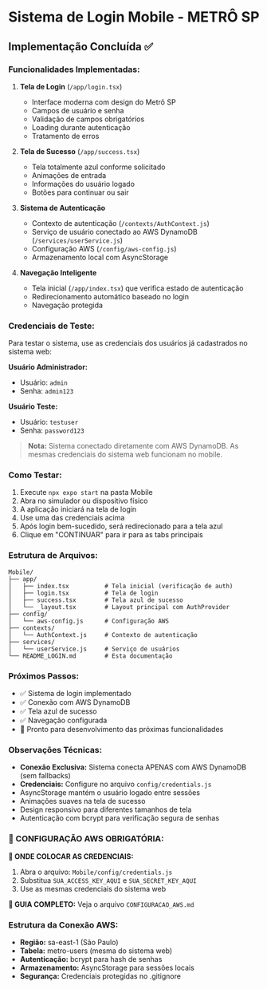 # Sistema de Login Mobile - METRÔ SP

## Implementação Concluída ✅

### Funcionalidades Implementadas:

1. **Tela de Login** (`/app/login.tsx`)
   - Interface moderna com design do Metrô SP
   - Campos de usuário e senha
   - Validação de campos obrigatórios
   - Loading durante autenticação
   - Tratamento de erros

2. **Tela de Sucesso** (`/app/success.tsx`)
   - Tela totalmente azul conforme solicitado
   - Animações de entrada
   - Informações do usuário logado
   - Botões para continuar ou sair

3. **Sistema de Autenticação**
   - Contexto de autenticação (`/contexts/AuthContext.js`)
   - Serviço de usuário conectado ao AWS DynamoDB (`/services/userService.js`)
   - Configuração AWS (`/config/aws-config.js`)
   - Armazenamento local com AsyncStorage

4. **Navegação Inteligente**
   - Tela inicial (`/app/index.tsx`) que verifica estado de autenticação
   - Redirecionamento automático baseado no login
   - Navegação protegida

### Credenciais de Teste:

Para testar o sistema, use as credenciais dos usuários já cadastrados no sistema web:

**Usuário Administrador:**
- Usuário: `admin`
- Senha: `admin123`

**Usuário Teste:**
- Usuário: `testuser`
- Senha: `password123`

> **Nota:** Sistema conectado diretamente com AWS DynamoDB. As mesmas credenciais do sistema web funcionam no mobile.

### Como Testar:

1. Execute `npx expo start` na pasta Mobile
2. Abra no simulador ou dispositivo físico
3. A aplicação iniciará na tela de login
4. Use uma das credenciais acima
5. Após login bem-sucedido, será redirecionado para a tela azul
6. Clique em "CONTINUAR" para ir para as tabs principais

### Estrutura de Arquivos:

```
Mobile/
├── app/
│   ├── index.tsx          # Tela inicial (verificação de auth)
│   ├── login.tsx          # Tela de login
│   ├── success.tsx        # Tela azul de sucesso
│   └── _layout.tsx        # Layout principal com AuthProvider
├── config/
│   └── aws-config.js      # Configuração AWS
├── contexts/
│   └── AuthContext.js     # Contexto de autenticação
├── services/
│   └── userService.js     # Serviço de usuários
└── README_LOGIN.md        # Esta documentação
```

### Próximos Passos:

- ✅ Sistema de login implementado
- ✅ Conexão com AWS DynamoDB
- ✅ Tela azul de sucesso
- ✅ Navegação configurada
- 🔄 Pronto para desenvolvimento das próximas funcionalidades

### Observações Técnicas:

- **Conexão Exclusiva:** Sistema conecta APENAS com AWS DynamoDB (sem fallbacks)
- **Credenciais:** Configure no arquivo `config/credentials.js`
- AsyncStorage mantém o usuário logado entre sessões
- Animações suaves na tela de sucesso
- Design responsivo para diferentes tamanhos de tela
- Autenticação com bcrypt para verificação segura de senhas

### 🔧 CONFIGURAÇÃO AWS OBRIGATÓRIA:

**📍 ONDE COLOCAR AS CREDENCIAIS:**
1. Abra o arquivo: `Mobile/config/credentials.js`
2. Substitua `SUA_ACCESS_KEY_AQUI` e `SUA_SECRET_KEY_AQUI`
3. Use as mesmas credenciais do sistema web

**📖 GUIA COMPLETO:** Veja o arquivo `CONFIGURACAO_AWS.md`

### Estrutura da Conexão AWS:

- **Região:** sa-east-1 (São Paulo)
- **Tabela:** metro-users (mesma do sistema web)
- **Autenticação:** bcrypt para hash de senhas
- **Armazenamento:** AsyncStorage para sessões locais
- **Segurança:** Credenciais protegidas no .gitignore
